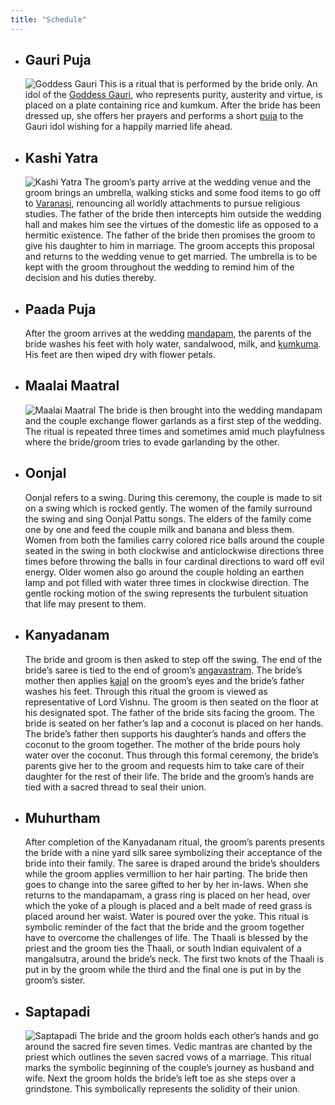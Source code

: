 ```yaml
---
title: "Schedule"
---
```


* ## Gauri Puja ##

   ![Goddess Gauri](../images/gauri.png)
   This is a ritual that is performed by the bride only. An idol of the [Goddess Gauri](https://en.wikipedia.org/wiki/Mahagauri), who represents purity, austerity and virtue, is placed on a plate containing rice and kumkum. After the bride has been dressed up, she offers her prayers and performs a short [puja](https://en.wikipedia.org/wiki/Puja_(Hinduism)) to the Gauri idol wishing for a happily married life ahead.

* ## Kashi Yatra ##

   ![Kashi Yatra](../images/kashi.jpg)
   The groom’s party arrive at the wedding venue and the groom brings an umbrella, walking sticks and some food items to go off to [Varanasi](https://en.wikipedia.org/wiki/Varanasi), renouncing all worldly attachments to pursue religious studies. The father of the bride then intercepts him outside the wedding hall and makes him see the virtues of the domestic life as opposed to a hermitic existence. The father of the bride then promises the groom to give his daughter to him in marriage. The groom accepts this proposal and returns to the wedding venue to get married. The umbrella is to be kept with the groom throughout the wedding to remind him of the decision and his duties thereby.

* ## Paada Puja ##

   After the groom arrives at the wedding [mandapam](https://en.wikipedia.org/wiki/Mandapa), the parents of the bride washes his feet with holy water, sandalwood, milk, and [kumkuma](https://en.wikipedia.org/wiki/Kumkuma). His feet are then wiped dry with flower petals.

* ## Maalai Maatral ##

   ![Maalai Maatral](../images/maalai.jpg)
   The bride is then brought into the wedding mandapam and the couple exchange flower garlands as a first step of the wedding. The ritual is repeated three times and sometimes amid much playfulness where the bride/groom tries to evade garlanding by the other.

* ## Oonjal ##

   Oonjal refers to a swing. During this ceremony, the couple is made to sit on a swing which is rocked gently. The women of the family surround the swing and sing Oonjal Pattu songs. The elders of the family come one by one and feed the couple milk and banana and bless them. Women from both the families carry colored rice balls around the couple seated in the swing in both clockwise and anticlockwise directions three times before throwing the balls in four cardinal directions to ward off evil energy. Older women also go around the couple holding an earthen lamp and pot filled with water three times in clockwise direction. The gentle rocking motion of the swing represents the turbulent situation that life may present to them.

* ## Kanyadanam ##

   The bride and groom is then asked to step off the swing. The end of the bride’s saree is tied to the end of groom’s [angavastram](https://www.utsavpedia.com/attires/angavastram-thundu/). The bride’s mother then applies [kajal](https://en.wikipedia.org/wiki/Kohl_(cosmetics)) on the groom’s eyes and the bride’s father washes his feet. Through this ritual the groom is viewed as representative of Lord Vishnu. The groom is then seated on the floor at his designated spot. The father of the bride sits facing the groom. The bride is seated on her father’s lap and a coconut is placed on her hands. The bride’s father then supports his daughter’s hands and offers the coconut to the groom together. The mother of the bride pours holy water over the coconut. Thus through this formal ceremony, the bride’s parents give her to the groom and requests him to take care of their daughter for the rest of their life. The bride and the groom’s hands are tied with a sacred thread to seal their union.

* ## Muhurtham ##

   After completion of the Kanyadanam ritual, the groom’s parents presents the bride with a nine yard silk saree symbolizing their acceptance of the bride into their family. The saree is draped around the bride’s shoulders while the groom applies vermillion to her hair parting. The bride then goes to change into the saree gifted to her by her in-laws. When she returns to the mandapamam, a grass ring is placed on her head, over which the yoke of a plough is placed and a belt made of reed grass is placed around her waist. Water is poured over the yoke. This ritual is symbolic reminder of the fact that the bride and the groom together have to overcome the challenges of life. The Thaali is blessed by the priest and the groom ties the Thaali, or south Indian equivalent of a mangalsutra, around the bride’s neck. The first two knots of the Thaali is put in by the groom while the third and the final one is put in by the groom’s sister.

* ## Saptapadi ##

   ![Saptapadi](../images/sapta.png)
   The bride and the groom holds each other’s hands and go around the sacred fire seven times. Vedic mantras are chanted by the priest which outlines the seven sacred vows of a marriage. This ritual marks the symbolic beginning of the couple’s journey as husband and wife. Next the groom holds the bride’s left toe as she steps over a grindstone. This symbolically represents the solidity of their union.
